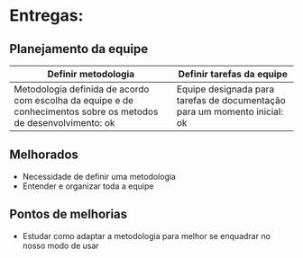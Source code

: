 # Entregas:

## Planejamento da equipe

Definir metodologia | Definir tarefas da equipe
------------------- | -------------------------
Metodologia definida de acordo com escolha da equipe e de conhecimentos sobre os metodos de desenvolvimento: ok | Equipe designada para tarefas de documentação para um momento inicial: ok

## Melhorados

- Necessidade de definir uma metodologia
- Entender e organizar toda a equipe

## Pontos de melhorias

- Estudar como adaptar a metodologia para melhor se enquadrar no nosso modo de usar
